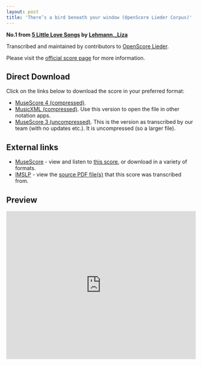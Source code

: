 ```yaml
---
layout: post
title: 'There’s a bird beneath your window (OpenScore Lieder Corpus)'
---
```


__No.1 from [5 Little Love Songs](https://fourscoreandmore.org/openscore/lieder/Lehmann%2C_Liza/5_Little_Love_Songs/) by [Lehmann,_Liza](https://fourscoreandmore.org/openscore/lieder/Lehmann%2C_Liza)__

Transcribed and maintained by contributors to [OpenScore Lieder].

Please visit the [official score page] for more information.

[official score page]: https://musescore.com/openscore-lieder-corpus/scores/6209594
[OpenScore Lieder]: https://musescore.com/openscore-lieder-corpus

## Direct Download

Click on the links below to download the score in your preferred format:
- [MuseScore 4 (compressed)](https://fourscoreandmore.org/openscore/lieder/Lehmann%2C_Liza/5_Little_Love_Songs/1_There%E2%80%99s_a_bird_beneath_your_window.mscz).
- [MusicXML (compressed)](https://fourscoreandmore.org/openscore/lieder/Lehmann%2C_Liza/5_Little_Love_Songs/1_There%E2%80%99s_a_bird_beneath_your_window.mxl). Use this version to open the file in other notation apps.
- [MuseScore 3 (uncompressed)](https://raw.githubusercontent.com/OpenScore/Lieder/refs/heads/main/scores/Lehmann%2C_Liza/5_Little_Love_Songs/1_There%E2%80%99s_a_bird_beneath_your_window/lc6209594.mscx). This is the version as transcribed by our team (with no updates etc.). It is uncompressed (so a larger file).

## External links

- [MuseScore] - view and listen to [this score][MuseScore], or download in a variety of formats.
- [IMSLP] - view the [source PDF file(s)][IMSLP] that this score was transcribed from.

[MuseScore]: https://musescore.com/score/6209594
[IMSLP]: https://imslp.org/wiki/Special:ReverseLookup/172611

## Preview

<iframe width="100%" height="394" src="https://musescore.com/openscore-lieder-corpus/scores/6209594/embed" frameborder="0" allowfullscreen allow="autoplay; fullscreen"></iframe>
